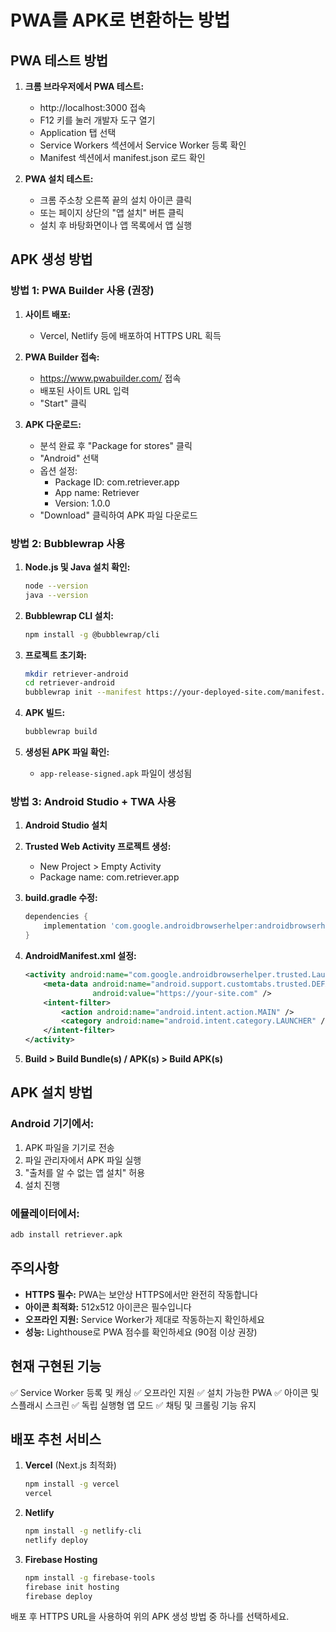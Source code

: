 # PWA를 APK로 변환하는 방법

## PWA 테스트 방법

1. **크롬 브라우저에서 PWA 테스트:**
   - http://localhost:3000 접속
   - F12 키를 눌러 개발자 도구 열기
   - Application 탭 선택
   - Service Workers 섹션에서 Service Worker 등록 확인
   - Manifest 섹션에서 manifest.json 로드 확인

2. **PWA 설치 테스트:**
   - 크롬 주소창 오른쪽 끝의 설치 아이콘 클릭
   - 또는 페이지 상단의 "앱 설치" 버튼 클릭
   - 설치 후 바탕화면이나 앱 목록에서 앱 실행

## APK 생성 방법

### 방법 1: PWA Builder 사용 (권장)

1. **사이트 배포:**
   - Vercel, Netlify 등에 배포하여 HTTPS URL 획득
   
2. **PWA Builder 접속:**
   - https://www.pwabuilder.com/ 접속
   - 배포된 사이트 URL 입력
   - "Start" 클릭

3. **APK 다운로드:**
   - 분석 완료 후 "Package for stores" 클릭
   - "Android" 선택
   - 옵션 설정:
     - Package ID: com.retriever.app
     - App name: Retriever
     - Version: 1.0.0
   - "Download" 클릭하여 APK 파일 다운로드

### 방법 2: Bubblewrap 사용

1. **Node.js 및 Java 설치 확인:**
   ```bash
   node --version
   java --version
   ```

2. **Bubblewrap CLI 설치:**
   ```bash
   npm install -g @bubblewrap/cli
   ```

3. **프로젝트 초기화:**
   ```bash
   mkdir retriever-android
   cd retriever-android
   bubblewrap init --manifest https://your-deployed-site.com/manifest.json
   ```

4. **APK 빌드:**
   ```bash
   bubblewrap build
   ```

5. **생성된 APK 파일 확인:**
   - `app-release-signed.apk` 파일이 생성됨

### 방법 3: Android Studio + TWA 사용

1. **Android Studio 설치**

2. **Trusted Web Activity 프로젝트 생성:**
   - New Project > Empty Activity
   - Package name: com.retriever.app

3. **build.gradle 수정:**
   ```gradle
   dependencies {
       implementation 'com.google.androidbrowserhelper:androidbrowserhelper:2.5.0'
   }
   ```

4. **AndroidManifest.xml 설정:**
   ```xml
   <activity android:name="com.google.androidbrowserhelper.trusted.LauncherActivity">
       <meta-data android:name="android.support.customtabs.trusted.DEFAULT_URL"
                  android:value="https://your-site.com" />
       <intent-filter>
           <action android:name="android.intent.action.MAIN" />
           <category android:name="android.intent.category.LAUNCHER" />
       </intent-filter>
   </activity>
   ```

5. **Build > Build Bundle(s) / APK(s) > Build APK(s)**

## APK 설치 방법

### Android 기기에서:
1. APK 파일을 기기로 전송
2. 파일 관리자에서 APK 파일 실행
3. "출처를 알 수 없는 앱 설치" 허용
4. 설치 진행

### 에뮬레이터에서:
```bash
adb install retriever.apk
```

## 주의사항

- **HTTPS 필수:** PWA는 보안상 HTTPS에서만 완전히 작동합니다
- **아이콘 최적화:** 512x512 아이콘은 필수입니다
- **오프라인 지원:** Service Worker가 제대로 작동하는지 확인하세요
- **성능:** Lighthouse로 PWA 점수를 확인하세요 (90점 이상 권장)

## 현재 구현된 기능

✅ Service Worker 등록 및 캐싱
✅ 오프라인 지원
✅ 설치 가능한 PWA
✅ 아이콘 및 스플래시 스크린
✅ 독립 실행형 앱 모드
✅ 채팅 및 크롤링 기능 유지

## 배포 추천 서비스

1. **Vercel** (Next.js 최적화)
   ```bash
   npm install -g vercel
   vercel
   ```

2. **Netlify**
   ```bash
   npm install -g netlify-cli
   netlify deploy
   ```

3. **Firebase Hosting**
   ```bash
   npm install -g firebase-tools
   firebase init hosting
   firebase deploy
   ```

배포 후 HTTPS URL을 사용하여 위의 APK 생성 방법 중 하나를 선택하세요.
